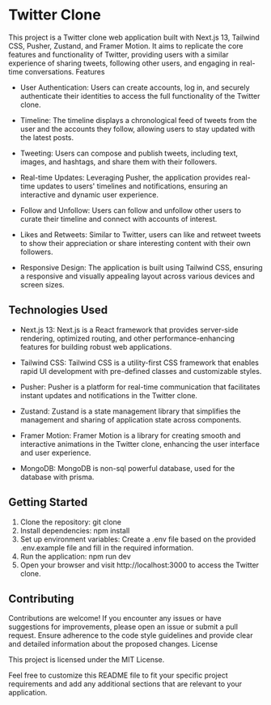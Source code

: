 # **Twitter Clone**

This project is a Twitter clone web application built with Next.js 13, Tailwind CSS, Pusher, Zustand, and Framer Motion. It aims to replicate the core features and functionality of Twitter, providing users with a similar experience of sharing tweets, following other users, and engaging in real-time conversations.
Features

- User Authentication: Users can create accounts, log in, and securely authenticate their identities to access the full functionality of the Twitter clone.

- Timeline: The timeline displays a chronological feed of tweets from the user and the accounts they follow, allowing users to stay updated with the latest posts.

- Tweeting: Users can compose and publish tweets, including text, images, and hashtags, and share them with their followers.

- Real-time Updates: Leveraging Pusher, the application provides real-time updates to users' timelines and notifications, ensuring an interactive and dynamic user experience.

- Follow and Unfollow: Users can follow and unfollow other users to curate their timeline and connect with accounts of interest.

- Likes and Retweets: Similar to Twitter, users can like and retweet tweets to show their appreciation or share interesting content with their own followers.

- Responsive Design: The application is built using Tailwind CSS, ensuring a responsive and visually appealing layout across various devices and screen sizes.

## **Technologies Used**

- Next.js 13: Next.js is a React framework that provides server-side rendering, optimized routing, and other performance-enhancing features for building robust web applications.

- Tailwind CSS: Tailwind CSS is a utility-first CSS framework that enables rapid UI development with pre-defined classes and customizable styles.

- Pusher: Pusher is a platform for real-time communication that facilitates instant updates and notifications in the Twitter clone.

- Zustand: Zustand is a state management library that simplifies the management and sharing of application state across components.

- Framer Motion: Framer Motion is a library for creating smooth and interactive animations in the Twitter clone, enhancing the user interface and user experience.

- MongoDB: MongoDB is non-sql powerful database, used for the database with prisma.

## **Getting Started**

1. Clone the repository: git clone <repository-url>
1. Install dependencies: npm install
1. Set up environment variables: Create a .env file based on the provided .env.example file and fill in the required information.
1. Run the application: npm run dev
1. Open your browser and visit http://localhost:3000 to access the Twitter clone.

## **Contributing**

Contributions are welcome! If you encounter any issues or have suggestions for improvements, please open an issue or submit a pull request. Ensure adherence to the code style guidelines and provide clear and detailed information about the proposed changes.
License

This project is licensed under the MIT License.

Feel free to customize this README file to fit your specific project requirements and add any additional sections that are relevant to your application.

